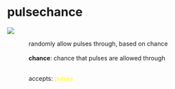 
<a name=pulsechance></a><br>
# <b>pulsechance</b>
<img src="https://www.bespokesynth.com/docs/screenshots/pulsechance.png"><br>
<div style="display:inline-block;margin-left:50px;">
randomly allow pulses through, based on chance<br/><br/>
<b>chance</b>: chance that pulses are allowed through<br>

<br>accepts: <font color=yellow>pulses</font> <br></div>
